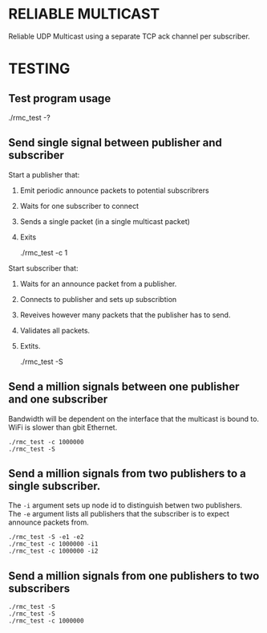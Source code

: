 # RELIABLE MULTICAST
Reliable UDP Multicast using a separate TCP ack channel per subscriber.

# TESTING

## Test program usage
./rmc_test -?

## Send single signal between publisher and subscriber
Start a publisher that:

1. Emit periodic announce packets to potential subscribrers
2. Waits for one subscriber to connect
3. Sends a single packet (in a single multicast packet)
4. Exits


    ./rmc_test -c 1

    
Start subscriber that:

1. Waits for an announce packet from a publisher.
2. Connects to publisher and sets up subscribtion
3. Reveives however many packets that the publisher has to send.
4. Validates all packets.
5. Extits.


    ./rmc_test -S



## Send a million signals between one publisher and one subscriber

Bandwidth will be dependent on the interface that the multicast is bound to. WiFi is slower than gbit Ethernet.

    ./rmc_test -c 1000000
    ./rmc_test -S

## Send a million signals from two publishers to a single subscriber.

The ```-i``` argument sets up node id to distinguish betwen two publishers.<br>
The ```-e``` argument lists all publishers that the subscriber is to expect announce packets from.<br>

    ./rmc_test -S -e1 -e2
    ./rmc_test -c 1000000 -i1 
    ./rmc_test -c 1000000 -i2
    
## Send a million signals from one publishers to two subscribers

    ./rmc_test -S 
    ./rmc_test -S 
    ./rmc_test -c 1000000 



